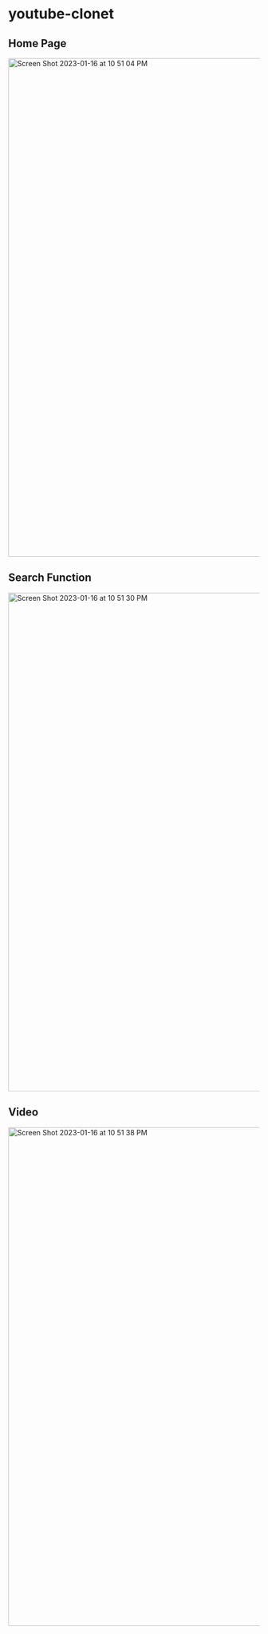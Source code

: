 # youtube-clonet

## Home Page
<img width="1000" alt="Screen Shot 2023-01-16 at 10 51 04 PM" src="https://user-images.githubusercontent.com/80439566/212719150-fb10c667-f493-4818-a37d-02bb364caa38.png">

## Search Function
<img width="1000" alt="Screen Shot 2023-01-16 at 10 51 30 PM" src="https://user-images.githubusercontent.com/80439566/212719186-5c5dec47-68f2-4b8e-838d-4f817b45409a.png">

## Video
<img width="1000" alt="Screen Shot 2023-01-16 at 10 51 38 PM" src="https://user-images.githubusercontent.com/80439566/212719218-24adeb50-0f14-49b7-8222-8154a21c0280.png">
